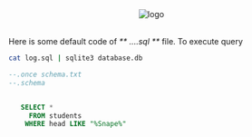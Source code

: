 <div align="center">
<img src="https://github-production-user-asset-6210df.s3.amazonaws.com/79293287/287023363-0c72c852-3d13-4af6-b543-aa7dfe8bcf27.png" alt="logo">
<br/> <br/>

</div>

Here is some default code of _** ....sql **_ file. To execute query

```sh
cat log.sql | sqlite3 database.db
```

```sql
--.once schema.txt
--.schema


   SELECT *
     FROM students
    WHERE head LIKE "%Snape%"
```
